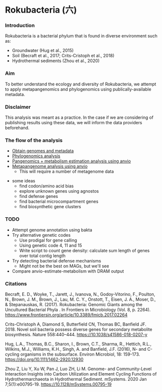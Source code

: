# Rokubacteria (六)

### Introduction
Rokubacteria is a bacterial phylum that is found in diverse environment such as:
- Groundwater (Hug et al., 2015)
- Soil (Becraft et al., 2017; Crits-Cristoph et al., 2018)
- Hydrothermal sediments (Zhou et al., 2020)

### Aim
To better understand the ecology and diversity of Rokubacteria, we attempt to apply metapangenomics and phylogenomics using publically-available metadata.

### Disclaimer
This analysis was meant as a practice. In the case if we are considering of publishing results using these data, we will inform the data providers beforehand.

### The flow of the analysis
- [Obtain genomes and metadata](workflow/preliminary)
- [Phylogenomics analysis](workflow/phylogenome)
- [Pangenomics + metabolism estimation analysis using anvio](workflow/pangenome)
- [Metapangenome analysis using anvio](workflow/metapangenome)
	- This will require a number of metagenome data

* some ideas
	- find codon/amino acid bias
	- explore unknown genes using agnostos
	- find defense genes
	- find bacterial microcompartment genes
	- find biosynthetic gene clusters

### TODO
- Attempt genome annotation using bakta
- Try alternative genetic codes
	- Use prodigal for gene calling
	- Using genetic code 4, 11 and 15
	- Write script to count gene density: calculate sum length of genes over total contig length
- Try detecting bacterial defense mechanisms
	- Might not be the best on MAGs, but we'll see
- Compare anvio-estimate-metabolism with DRAM output

### Citations
Becraft, E. D., Woyke, T., Jarett, J., Ivanova, N., Godoy-Vitorino, F., Poulton, N., Brown, J. M., Brown, J., Lau, M. C. Y., Onstott, T., Eisen, J. A., Moser, D., & Stepanauskas, R. (2017). Rokubacteria: Genomic Giants among the Uncultured Bacterial Phyla  . In Frontiers in Microbiology  (Vol. 8, p. 2264). https://www.frontiersin.org/article/10.3389/fmicb.2017.02264

Crits-Christoph A, Diamond S, Butterfield CN, Thomas BC, Banfield JF. 2018.
Novel soil bacteria possess diverse genes for secondary metabolite
biosynthesis. Nature 558:440–444. https://10.1038/s41586-018-0207-y

Hug, L.A., Thomas, B.C., Sharon, I., Brown, C.T., Sharma, R., Hettich, R.L., Wilkins, M.J., Williams, K.H., Singh, A. and Banfield, J.F. (2016), N- and C-cycling organisms in the subsurface. Environ Microbiol, 18: 159-173. https://doi.org/10.1111/1462-2920.12930

Zhou Z, Liu Y, Xu W, Pan J, Luo ZH, Li M. Genome- and Community-Level Interaction Insights into Carbon Utilization and Element Cycling Functions of Hydrothermarchaeota in Hydrothermal Sediment. mSystems. 2020 Jan 7;5(1):e00795-19. https://10.1128/mSystems.00795-19

